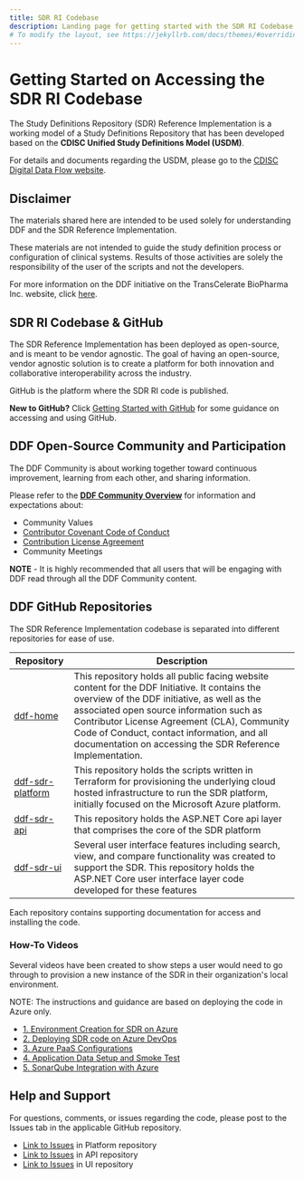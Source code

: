 ```yaml
---
title: SDR RI Codebase
description: Landing page for getting started with the SDR RI Codebase and GitHub basics
# To modify the layout, see https://jekyllrb.com/docs/themes/#overriding-theme-defaults
---
```

# Getting Started on Accessing the SDR RI Codebase

The Study Definitions Repository (SDR) Reference Implementation is a working model of a Study Definitions Repository that has been developed based on the **CDISC Unified Study Definitions Model (USDM)**.  

For details and documents regarding the USDM, please go to the [CDISC Digital Data Flow website](https://www.cdisc.org/ddf).

## Disclaimer

The materials shared here are intended to be used solely for understanding DDF and the SDR Reference Implementation.

These materials are not intended to guide the study definition process or configuration of clinical systems. Results of those activities are solely the responsibility of the user of the scripts and not the developers.

For more information on the DDF initiative on the TransCelerate BioPharma Inc. website, click [here](https://www.transceleratebiopharmainc.com/initiatives/digital-data-flow/).

## SDR RI Codebase & GitHub

The SDR Reference Implementation has been deployed as open-source, and is meant to be vendor agnostic.  The goal of having an open-source, vendor agnostic solution is to create a platform for both innovation and collaborative interoperability across the industry.

GitHub is the platform where the SDR RI code is published.  

**New to GitHub?** Click [Getting Started with GitHub](github-support.md) for some guidance on accessing and using GitHub.  

## DDF Open-Source Community and Participation

The DDF Community is about working together toward continuous improvement, learning from each other, and sharing information.

Please refer to the **[DDF Community Overview](community.md)** for information and expectations about:

- Community Values
- [Contributor Covenant Code of Conduct](code-of-conduct.md)
- [Contribution License Agreement](contributing.md)
- Community Meetings  

**NOTE** - It is highly recommended that all users that will be engaging with DDF read through all the DDF Community content.

## DDF GitHub Repositories

The SDR Reference Implementation codebase is separated into different repositories for ease of use.

| Repository                                                                        | Description                                                                                                                                                                                                                                                                                                                                        |
|-----------------------------------------------------------------------------------|----------------------------------------------------------------------------------------------------------------------------------------------------------------------------------------------------------------------------------------------------------------------------------------------------------------------------------------------------|
| [ddf-home](https://github.com/transcelerate/ddf-home)         | This repository holds all public facing website content for the DDF Initiative. It contains the overview of the DDF initiative, as well as the associated open source information such as Contributor License Agreement (CLA), Community Code of Conduct, contact information, and all documentation on accessing the SDR Reference Implementation. |
| [ddf-sdr-platform](https://github.com/transcelerate/ddf-sdr-platform) | This repository holds the scripts written in Terraform for provisioning the underlying cloud hosted infrastructure to run the SDR platform, initially focused on the Microsoft Azure platform.                                                                                                                                                      |
| [ddf-sdr-api](https://github.com/transcelerate/ddf-sdr-api)           | This repository holds the ASP.NET Core api layer that comprises the core of the SDR platform                                                                                                                                                                                                                                                       |
| [ddf-sdr-ui](https://github.com/transcelerate/ddf-sdr-ui)             | Several user interface features including search, view, and compare functionality was created to support the SDR.  This repository holds the ASP.NET Core user interface layer code developed for these features                                                                                                                                  |

Each repository contains supporting documentation for access and installing the code.

### How-To Videos
Several videos have been created to show steps a user would need to go through to provision a new instance of the SDR in their organization's local environment. 

NOTE: The instructions and guidance are based on deploying the code in Azure only.  

- [1. Environment Creation for SDR on Azure]()
- [2. Deploying SDR code on Azure DevOps]()
- [3. Azure PaaS Configurations]()
- [4. Application Data Setup and Smoke Test]()
- [5. SonarQube Integration with Azure]()


## Help and Support

For questions, comments, or issues regarding the code, please post to the Issues tab in the applicable GitHub repository.

- [Link to Issues](https://github.com/transcelerate/ddf-sdr-platform/issues) in Platform repository
- [Link to Issues](https://github.com/transcelerate/ddf-sdr-api/issues) in API repository
- [Link to Issues](https://github.com/transcelerate/ddf-sdr-ui/issues) in UI repository
